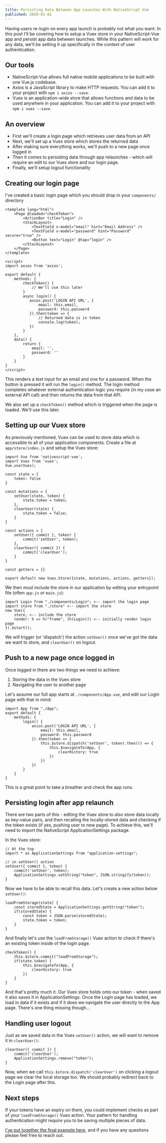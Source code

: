 ```yaml
---
title: Persisting Data Between App Launches With NativeScript Vue
published: 2020-01-02
---
```


Having users re-login on every app launch is probably not what you want. In this post I'll be covering how to setup a Vuex store in your NativeScript-Vue app and persist app data between launches. While this pattern will work for any data, we'll be setting it up specifically in the context of user authentication.

<!--more-->

## Our tools

* NativeScript-Vue allows full native mobile applications to be built with one Vue.js codebase.
* Axios is a JavaScript library to make HTTP requests. You can add it to your project with `npm i axios --save`.
* Vuex is an application-wide store that allows functions and data to be used anywhere in your application. You can add it to your project with `npm i vuex --save`.

## An overview

* First we'll create a login page which retrieves user data from an API
* Next, we'll set up a Vuex store which stores the returned data
* After making sure everything works, we'll push to a new page once logged in
* Then it comes to persisting data through app relaunches - which will require an edit to our Vuex store and our login page.
* Finally, we'll setup logout functionality

## Creating our login page

I've created a basic login page which you should drop in your `components/` directory

```
<template lang="html">
    <Page @loaded="checkToken">
        <ActionBar title="Login" />
        <StackLayout>
            <TextField v-model="email" hint="Email Address" />
            <TextField v-model="password" hint="Password" secure="true" />
            <Button text="Login" @tap="login" />
        </StackLayout>
    </Page>
</template>

<script>
import axios from 'axios';

export default {
    methods: {
        checkToken() {
            // We'll use this later
        }
        async login() {
           axios.post('LOGIN API URL', {
               email: this.email,
               password: this.password
           }).then(token => {
               // Returned data is in token
               console.log(token);
           })
        }
    },
    data() {
        return {
            email: '',
            password: ''
        }
    }
}
</script>
```

This renders a text input for an email and one for a password. When the button is pressed it will run the `login()` method. The login method completes whatever external authentication logic you require (in my case an external API call) and then returns the data from that API.

We also set up a `checkToken()` method which is triggered when the page is loaded. We'll use this later.

## Setting up our Vuex store

As previously mentioned, Vuex can be used to store data which is accessible to all of your application components. Create a file at `app/store/index.js` and setup the Vuex store:

```
import Vue from 'nativescript-vue';
import Vuex from 'vuex';
Vue.use(Vuex);

const state = {
    token: false
}

const mutations = {
    setUser(state, token) {
        state.token = token;
    },
    clearUser(state) {
        state.token = false;
    }
}

const actions = {
    setUser({ commit }, token) {
        commit('setUser', token);
    },
    clearUser({ commit }) {
        commit('clearUser');
    }
}

const getters = {}

export default new Vuex.Store({state, mutations, actions, getters});

```

We then must include the store in our application by editing your entrypoint file (often `app.js` or `main.js`):

```
import Login from "./components/Login"; <-- import the login page
import store from "./store" <-- import the store
new Vue({
    store, <-- include the store
    render: h => h("frame", [h(Login)]) <-- initially render login page
}).$start();
```

We will trigger (or 'dispatch') the action `setUser()` once we've got the data we want to store, and `clearUser()` on logout.

## Push to a new page once logged in

Once logged in there are two things we need to achieve:

1. Storing the data in the Vuex store
2. Navigating the user to another page

Let's assume our full app starts at `./components/App.vue`, and edit our Login page with that in mind:

```
import App from "./App";
export default {
    methods: {
        login() {
            axios.post('LOGIN API URL', {
                email: this.email,
                password: this.password
            }).then(token => {
                this.$store.dispatch('setUser', token).then(() => {
                    this.$navigateTo(App, {
                        clearHistory: true
                    })
                })
            })
        }
    }
}
```

This is a great point to take a breather and check the app runs.

## Persisting login after app relaunch

There are two parts of this - editing the Vuex store to also store data locally as key-value pairs, and then recalling the locally-stored data and checking if the token exists (if yes, pushing user to new page). To achieve this, we'll need to import the NativeScript ApplicationSettings package.

In the Vuex store:
```
// At the top
import * as ApplicationSettings from "application-settings";

// in setUser() action
setUser({ commit }, token) {
    commit('setUser', token);
    ApplicationSettings.setString("token", JSON.stringify(token));
}
```

Now we have to be able to recall this data. Let's create a new action below `setUser()`:

```
loadFromStorage(state) {
    const storedState = ApplicationSettings.getString("token");
    if(storedState) {
        const token = JSON.parse(storedState);
        state.token = token;
    }
}
```

And finally let's use the `loadFromStorage()` Vuex action to check if there's an existing token inside of the login page.

```
checkToken() {
    this.$store.commit("loadFromStorage");
    if(state.token) {
        this.$navigateTo(App, {
            clearHistory: true
        })
    }
}
```

And that's pretty much it. Our Vuex store holds onto our token - when saved it also saves it in ApplicationSettings. Once the Login page has loaded, we load in data if it exists and if it does we navigate the user directly to the App page. There's one thing missing though...

## Handling user logout

Just as we saved data in the Vuex `setUser()` action, we will want to remove it in `clearUser()`:

```
clearUser({ commit }) {
    commit('clearUser');
    ApplicationSettings.remove("token");
}
```

Now, when we call `this.$store.dispatch('clearUser')` on clicking a logout page we clear the local storage too. We should probably redirect back to the Login page after this.

## Next steps

If your tokens have an expiry on them, you could implement checks as part of your `loadFromStorage()` Vuex action. Your pattern for handling authentication might require you to be saving multiple pieces of data.

[I've put together the final example here](https://gist.github.com/phazonoverload/76985cf84414699a61f2c665578dbad6), and if you have any questions please feel free to reach out.
